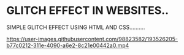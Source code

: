 # GLITCH EFFECT IN WEBSITES..
SIMPLE GLITCH EFFECT USING HTML AND CSS..........

https://user-images.githubusercontent.com/98823582/193526205-b77c0212-311e-4090-a6e2-8c21e00442a0.mp4
